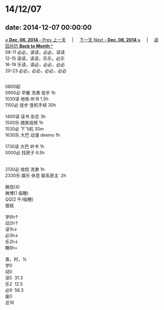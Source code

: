 # 14/12/07

date: 2014-12-07 00:00:00
---
[**< Dec. 06, 2014** - Prev 上一天](/lifelogs/2014/12/d06.md) &nbsp; &nbsp; | &nbsp; &nbsp; [下一天 Next - **Dec. 08, 2014 >**](/lifelogs/2014/12/d08.md) &nbsp; &nbsp; |  &nbsp; &nbsp; [返回月历 **Back to Month ^**](/lifelogs/2014/12/index.md)
<br/>08-11 必必，读读，必必，读读<br/>12-15 读读，读读，乐乐，必乐<br/>16-19 乐读，读必，必必，必必<br/>20-23 必必，必必，必必，必必<div><br/></div>0800起<br/>0900必 早餐 洗漱 徒步 1h<br/>1030读 地铁 听书 1.5h<br/>1100必 徒步 登机手续 30h<div><br/></div>1400读 读书 杂志 3h<br/>1500乐 搞笑视频 1h<br/>1530必 下飞机 30m<br/>1630乐 大巴 动漫 deemo 1h<div><br/></div>1730读 大巴 听书 1h<br/>0000必 找房子 6.5h<div><br/></div><div><br/></div>2130必 收拾 洗漱 1h<br/>2330乐 娱乐 休息 联系房主  2h<div><br/></div>微信(4) <br/>微博(1 临睡) <br/>QQ(2 午/临睡) <br/>报纸<div><br/></div>学6h↑ <br/>动2h↑ <br/>读1h↓ <br/>必3h↓ <br/>乐2h↓ <br/>睡8h=<div><br/></div>类，时，%<br/>学0<br/>动0<br/>读5  31.3<br/>乐2  12.5<br/>必9  56.3<br/>废0<br/>总16</div>

